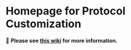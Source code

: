 # Homepage for Protocol Customization


:rocket: **Please see [this wiki](https://github.com/yuroc5390/ProtocolCustomization/wiki) for more information.** 
